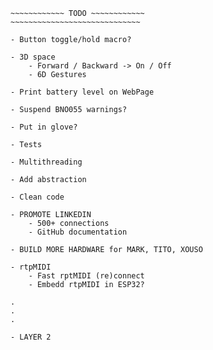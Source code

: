 ~~~~~~~~~~~~~~~~~~~~~~~~~~~~~~
~~~~~~~~~~~~ TODO ~~~~~~~~~~~~
~~~~~~~~~~~~~~~~~~~~~~~~~~~~~

- Button toggle/hold macro?

- 3D space
    - Forward / Backward -> On / Off
    - 6D Gestures

- Print battery level on WebPage

- Suspend BNO055 warnings?

- Put in glove?

- Tests

- Multithreading

- Add abstraction

- Clean code

- PROMOTE LINKEDIN
    - 500+ connections
    - GitHub documentation

- BUILD MORE HARDWARE for MARK, TITO, XOUSO

- rtpMIDI
    - Fast rptMIDI (re)connect
    - Embedd rtpMIDI in ESP32?

.
.
.

- LAYER 2